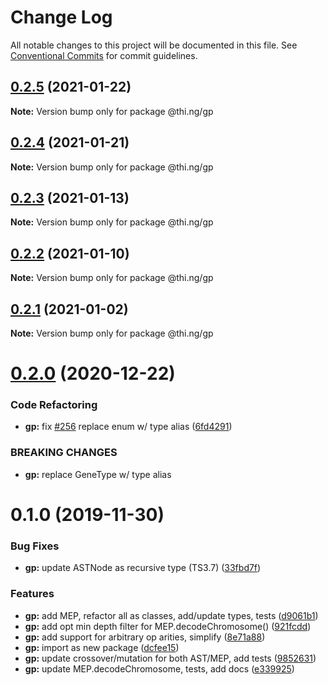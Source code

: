 # Change Log

All notable changes to this project will be documented in this file.
See [Conventional Commits](https://conventionalcommits.org) for commit guidelines.

## [0.2.5](https://github.com/thi-ng/umbrella/compare/@thi.ng/gp@0.2.4...@thi.ng/gp@0.2.5) (2021-01-22)

**Note:** Version bump only for package @thi.ng/gp





## [0.2.4](https://github.com/thi-ng/umbrella/compare/@thi.ng/gp@0.2.3...@thi.ng/gp@0.2.4) (2021-01-21)

**Note:** Version bump only for package @thi.ng/gp





## [0.2.3](https://github.com/thi-ng/umbrella/compare/@thi.ng/gp@0.2.2...@thi.ng/gp@0.2.3) (2021-01-13)

**Note:** Version bump only for package @thi.ng/gp





## [0.2.2](https://github.com/thi-ng/umbrella/compare/@thi.ng/gp@0.2.1...@thi.ng/gp@0.2.2) (2021-01-10)

**Note:** Version bump only for package @thi.ng/gp





## [0.2.1](https://github.com/thi-ng/umbrella/compare/@thi.ng/gp@0.2.0...@thi.ng/gp@0.2.1) (2021-01-02)

**Note:** Version bump only for package @thi.ng/gp





# [0.2.0](https://github.com/thi-ng/umbrella/compare/@thi.ng/gp@0.1.35...@thi.ng/gp@0.2.0) (2020-12-22)


### Code Refactoring

* **gp:** fix [#256](https://github.com/thi-ng/umbrella/issues/256) replace enum w/ type alias ([6fd4291](https://github.com/thi-ng/umbrella/commit/6fd4291eb2be4baae93b3f365478f73990e044b0))


### BREAKING CHANGES

* **gp:** replace GeneType w/ type alias





# 0.1.0 (2019-11-30)

### Bug Fixes

* **gp:** update ASTNode as recursive type (TS3.7) ([33fbd7f](https://github.com/thi-ng/umbrella/commit/33fbd7f152df370270690e5b1381a86f647f9b6b))

### Features

* **gp:** add MEP, refactor all as classes, add/update types, tests ([d9061b1](https://github.com/thi-ng/umbrella/commit/d9061b17a6aa89f690a0c97c12825c077f45e38b))
* **gp:** add opt min depth filter for MEP.decodeChromosome() ([921fcdd](https://github.com/thi-ng/umbrella/commit/921fcdd4e1c1919e4539c033df591782b63cff0a))
* **gp:** add support for arbitrary op arities, simplify ([8e71a88](https://github.com/thi-ng/umbrella/commit/8e71a88fb7b1ca36e7b89b5f2923a198c974c575))
* **gp:** import as new package ([dcfee15](https://github.com/thi-ng/umbrella/commit/dcfee156c8b196c6c4a4f2b5f0f7986e19bacee8))
* **gp:** update crossover/mutation for both AST/MEP, add tests ([9852631](https://github.com/thi-ng/umbrella/commit/9852631e227d9704c41f9dbe8a6b2cce10bd8fa9))
* **gp:** update MEP.decodeChromosome, tests, add docs ([e339925](https://github.com/thi-ng/umbrella/commit/e339925bc1fcbf2f7787e6453d2e29922adb3836))
